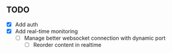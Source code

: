 ## TODO

* [x] Add auth
* [x] Add real-time monitoring
  * [ ] Manage better websocket connection with dynamic port
	* [ ] Reorder content in realtime
